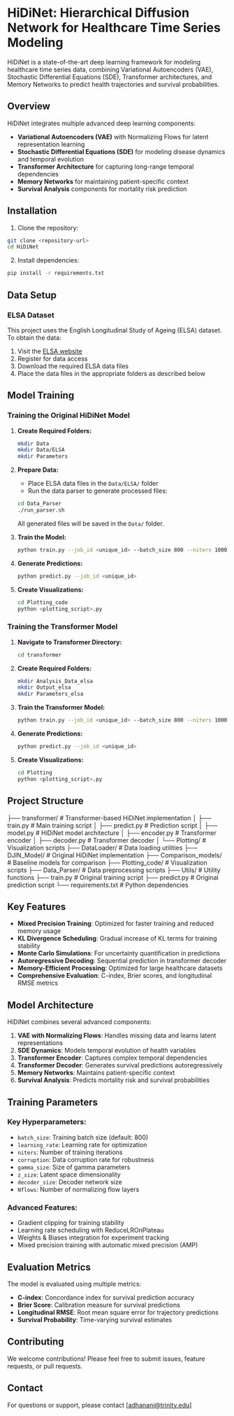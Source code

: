 # HiDiNet: Hierarchical Diffusion Network for Healthcare Time Series Modeling

HiDiNet is a state-of-the-art deep learning framework for modeling healthcare time series data, combining Variational Autoencoders (VAE), Stochastic Differential Equations (SDE), Transformer architectures, and Memory Networks to predict health trajectories and survival probabilities.

## Overview

HiDiNet integrates multiple advanced deep learning components:
- **Variational Autoencoders (VAE)** with Normalizing Flows for latent representation learning
- **Stochastic Differential Equations (SDE)** for modeling disease dynamics and temporal evolution
- **Transformer Architecture** for capturing long-range temporal dependencies
- **Memory Networks** for maintaining patient-specific context
- **Survival Analysis** components for mortality risk prediction

## Installation

1. Clone the repository:
```bash
git clone <repository-url>
cd HiDiNet
```

2. Install dependencies:
```bash
pip install -r requirements.txt
```

## Data Setup

### ELSA Dataset
This project uses the English Longitudinal Study of Ageing (ELSA) dataset. To obtain the data:
1. Visit the [ELSA website](https://www.elsa-project.ac.uk/)
2. Register for data access
3. Download the required ELSA data files
4. Place the data files in the appropriate folders as described below

## Model Training

### Training the Original HiDiNet Model

1. **Create Required Folders:**
   ```bash
   mkdir Data
   mkdir Data/ELSA
   mkdir Parameters
   ```

2. **Prepare Data:**
   - Place ELSA data files in the `Data/ELSA/` folder
   - Run the data parser to generate processed files:
   ```bash
   cd Data_Parser
   ./run_parser.sh
   ```
   All generated files will be saved in the `Data/` folder.

3. **Train the Model:**
   ```bash
   python train.py --job_id <unique_id> --batch_size 800 --niters 1000
   ```

4. **Generate Predictions:**
   ```bash
   python predict.py --job_id <unique_id>
   ```

5. **Create Visualizations:**
   ```bash
   cd Plotting_code
   python <plotting_script>.py
   ```

### Training the Transformer Model

1. **Navigate to Transformer Directory:**
   ```bash
   cd transformer
   ```

2. **Create Required Folders:**
   ```bash
   mkdir Analysis_Data_elsa
   mkdir Output_elsa
   mkdir Parameters_elsa
   ```

3. **Train the Transformer Model:**
   ```bash
   python train.py --job_id <unique_id> --batch_size 800 --niters 1000
   ```

4. **Generate Predictions:**
   ```bash
   python predict.py --job_id <unique_id>
   ```

5. **Create Visualizations:**
   ```bash
   cd Plotting
   python <plotting_script>.py
   ```

## Project Structure
├── transformer/ # Transformer-based HiDiNet implementation
│ ├── train.py # Main training script
│ ├── predict.py # Prediction script
│ ├── model.py # HiDiNet model architecture
│ ├── encoder.py # Transformer encoder
│ ├── decoder.py # Transformer decoder
│ └── Plotting/ # Visualization scripts
├── DataLoader/ # Data loading utilities
├── DJIN_Model/ # Original HiDiNet implementation
├── Comparison_models/ # Baseline models for comparison
├── Plotting_code/ # Visualization scripts
├── Data_Parser/ # Data preprocessing scripts
├── Utils/ # Utility functions
├── train.py # Original training script
├── predict.py # Original prediction script
└── requirements.txt # Python dependencies


## Key Features

- **Mixed Precision Training**: Optimized for faster training and reduced memory usage
- **KL Divergence Scheduling**: Gradual increase of KL terms for training stability
- **Monte Carlo Simulations**: For uncertainty quantification in predictions
- **Autoregressive Decoding**: Sequential prediction in transformer decoder
- **Memory-Efficient Processing**: Optimized for large healthcare datasets
- **Comprehensive Evaluation**: C-index, Brier scores, and longitudinal RMSE metrics

## Model Architecture

HiDiNet combines several advanced components:

1. **VAE with Normalizing Flows**: Handles missing data and learns latent representations
2. **SDE Dynamics**: Models temporal evolution of health variables
3. **Transformer Encoder**: Captures complex temporal dependencies
4. **Transformer Decoder**: Generates survival predictions autoregressively
5. **Memory Networks**: Maintains patient-specific context
6. **Survival Analysis**: Predicts mortality risk and survival probabilities

## Training Parameters

### Key Hyperparameters:
- `batch_size`: Training batch size (default: 800)
- `learning_rate`: Learning rate for optimization
- `niters`: Number of training iterations
- `corruption`: Data corruption rate for robustness
- `gamma_size`: Size of gamma parameters
- `z_size`: Latent space dimensionality
- `decoder_size`: Decoder network size
- `Nflows`: Number of normalizing flow layers

### Advanced Features:
- Gradient clipping for training stability
- Learning rate scheduling with ReduceLROnPlateau
- Weights & Biases integration for experiment tracking
- Mixed precision training with automatic mixed precision (AMP)

## Evaluation Metrics

The model is evaluated using multiple metrics:
- **C-index**: Concordance index for survival prediction accuracy
- **Brier Score**: Calibration measure for survival predictions
- **Longitudinal RMSE**: Root mean square error for trajectory predictions
- **Survival Probability**: Time-varying survival estimates

## Contributing

We welcome contributions! Please feel free to submit issues, feature requests, or pull requests.

## Contact

For questions or support, please contact [adhanani@trinity.edu]
